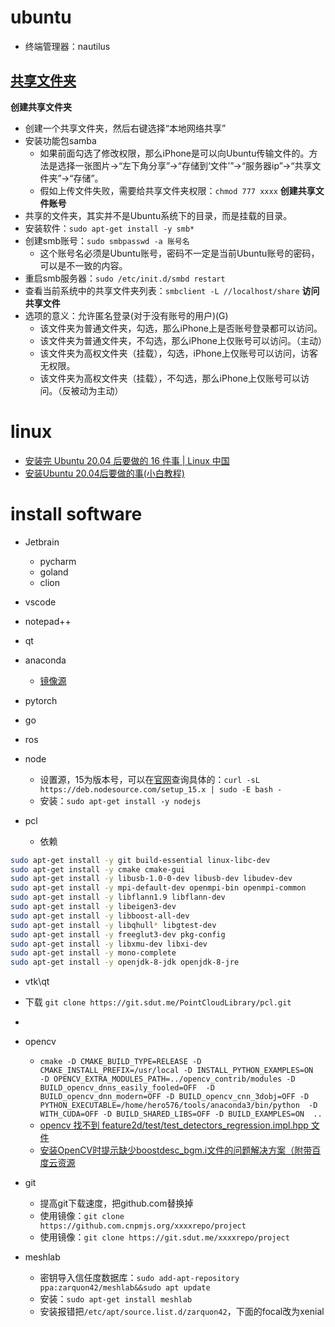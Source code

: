 # ubuntu
- 终端管理器：nautilus

## [共享文件夹](https://blog.csdn.net/qq_43419705/article/details/108690683)

**创建共享文件夹**
- 创建一个共享文件夹，然后右键选择“本地网络共享”
- 安装功能包samba
  - 如果前面勾选了修改权限，那么iPhone是可以向Ubuntu传输文件的。方法是选择一张图片->“左下角分享”->“存储到‘文件’”->“服务器ip”->“共享文件夹”->“存储”。
  - 假如上传文件失败，需要给共享文件夹权限：`chmod 777 xxxx`
**创建共享文件账号**
- 共享的文件夹，其实并不是Ubuntu系统下的目录，而是挂载的目录。
- 安装软件：`sudo apt-get install -y smb*`
- 创建smb账号：`sudo smbpasswd -a 账号名`
  - 这个账号名必须是Ubuntu账号，密码不一定是当前Ubuntu账号的密码，可以是不一致的内容。
- 重启smb服务器：`sudo /etc/init.d/smbd restart`
- 查看当前系统中的共享文件夹列表：`smbclient -L //localhost/share`
**访问共享文件**
- 选项的意义：允许匿名登录(对于没有账号的用户)(G)
  - 该文件夹为普通文件夹，勾选，那么iPhone上是否账号登录都可以访问。
  - 该文件夹为普通文件夹，不勾选，那么iPhone上仅账号可以访问。（主动）
  - 该文件夹为高权文件夹（挂载），勾选，iPhone上仅账号可以访问，访客无权限。
  - 该文件夹为高权文件夹（挂载），不勾选，那么iPhone上仅账号可以访问。（反被动为主动）

# linux
- [安装完 Ubuntu 20.04 后要做的 16 件事 | Linux 中国](https://zhuanlan.zhihu.com/p/138157348)
- [安装Ubuntu 20.04后要做的事(小白教程)](https://www.jb51.net/article/187432.htm)

# install software
- Jetbrain
  - pycharm
  - goland
  - clion

- vscode
- notepad++
- qt
- anaconda
  - [镜像源](https://www.cnblogs.com/templeminer/p/12572452.html)
- pytorch
- go
- ros
- node
  - 设置源，15为版本号，可以在[官网](https://nodejs.org)查询具体的：`curl -sL https://deb.nodesource.com/setup_15.x | sudo -E bash -`
  - 安装：`sudo apt-get install -y nodejs`

- pcl
  - 依赖
```bash
sudo apt-get install -y git build-essential linux-libc-dev
sudo apt-get install -y cmake cmake-gui
sudo apt-get install -y libusb-1.0-0-dev libusb-dev libudev-dev
sudo apt-get install -y mpi-default-dev openmpi-bin openmpi-common 
sudo apt-get install -y libflann1.9 libflann-dev
sudo apt-get install -y libeigen3-dev
sudo apt-get install -y libboost-all-dev
sudo apt-get install -y libqhull* libgtest-dev
sudo apt-get install -y freeglut3-dev pkg-config
sudo apt-get install -y libxmu-dev libxi-dev
sudo apt-get install -y mono-complete
sudo apt-get install -y openjdk-8-jdk openjdk-8-jre
```
  - vtk\qt
  - 下载 `git clone https://git.sdut.me/PointCloudLibrary/pcl.git`
  - 
- opencv
  - `cmake -D CMAKE_BUILD_TYPE=RELEASE -D CMAKE_INSTALL_PREFIX=/usr/local -D INSTALL_PYTHON_EXAMPLES=ON  -D OPENCV_EXTRA_MODULES_PATH=../opencv_contrib/modules -D BUILD_opencv_dnns_easily_fooled=OFF  -D BUILD_opencv_dnn_modern=OFF -D BUILD_opencv_cnn_3dobj=OFF -D PYTHON_EXECUTABLE=/home/hero576/tools/anaconda3/bin/python  -D WITH_CUDA=OFF -D BUILD_SHARED_LIBS=OFF -D BUILD_EXAMPLES=ON  ..`
  - [opencv 找不到 feature2d/test/test_detectors_regression.impl.hpp 文件](https://blog.csdn.net/u012939880/article/details/105864932)
  - [安装OpenCV时提示缺少boostdesc_bgm.i文件的问题解决方案（附带百度云资源](https://blog.csdn.net/alexwang30/article/details/99612188)

- git
  - 提高git下载速度，把github.com替换掉
  - 使用镜像：`git clone https://github.com.cnpmjs.org/xxxxrepo/project`
  - 使用镜像：`git clone https://git.sdut.me/xxxxrepo/project`

- meshlab
  - 密钥导入信任度数据库：`sudo add-apt-repository ppa:zarquon42/meshlab&&sudo apt update`
  - 安装：`sudo apt-get install meshlab`
  - 安装报错把`/etc/apt/source.list.d/zarquon42`，下面的focal改为xenial










